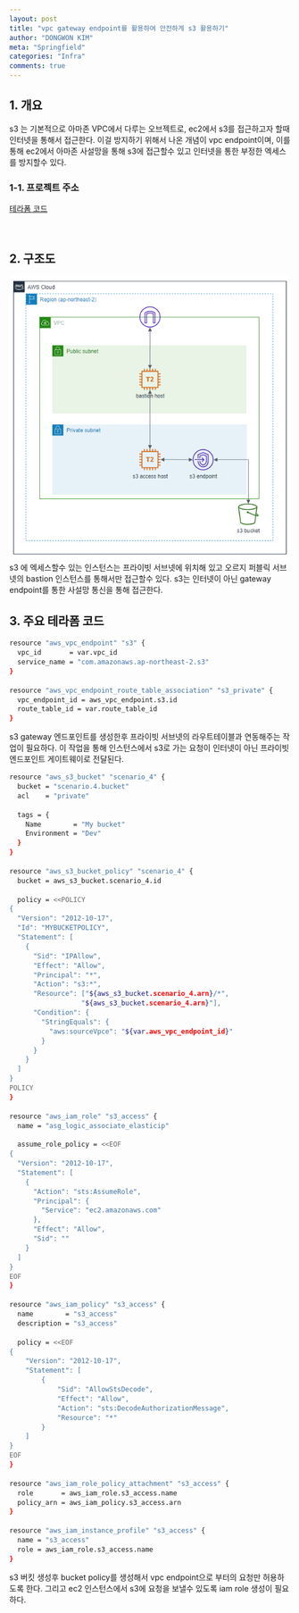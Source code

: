 ```yaml
---
layout: post
title: "vpc gateway endpoint를 활용하여 안전하게 s3 활용하기"
author: "DONGWON KIM"
meta: "Springfield"
categories: "Infra"
comments: true
---
```


## 1. 개요
s3 는 기본적으로 아마존 VPC에서 다루는 오브젝트로, ec2에서 s3를 접근하고자 할때 인터넷을 통해서 접근한다. 이걸 방지하기 위해서 나온 개념이 vpc endpoint이며, 이를 통해 ec2에서 아마존 사설망을 통해 s3에 접근할수 있고 인터넷을 통한 부정한 엑세스를 방지할수 있다.

### 1-1. 프로젝트 주소
[테라폼 코드](https://github.com/lunacircle4/infra-projects/tree/master/s3-endpoint)<br/>
<br/><br/>

## 2. 구조도
![Image Alt 텍스트](/img/2021/2/1/terraform/scenario_3.PNG)
s3 에 엑세스할수 있는 인스턴스는 프라이빗 서브넷에 위치해 있고 오르지 퍼블릭 서브넷의 bastion 인스턴스를 통해서만 접근할수 있다. s3는 인터넷이 아닌 gateway endpoint를 통한 사설망 통신을 통해 접근한다.

## 3. 주요 테라폼 코드
```sh
resource "aws_vpc_endpoint" "s3" {
  vpc_id       = var.vpc_id
  service_name = "com.amazonaws.ap-northeast-2.s3"
}

resource "aws_vpc_endpoint_route_table_association" "s3_private" {
  vpc_endpoint_id = aws_vpc_endpoint.s3.id
  route_table_id = var.route_table_id
}
```
s3 gateway 엔드포인트를 생성한후 프라이빗 서브넷의 라우트테이블과 연동해주는 작업이 필요하다.
이 작업을 통해 인스턴스에서 s3로 가는 요청이 인터넷이 아닌 프라이빗 엔드포인트 게이트웨이로 전달된다.

```sh
resource "aws_s3_bucket" "scenario_4" {
  bucket = "scenario.4.bucket"
  acl    = "private"

  tags = {
    Name        = "My bucket"
    Environment = "Dev"
  }
}

resource "aws_s3_bucket_policy" "scenario_4" {
  bucket = aws_s3_bucket.scenario_4.id

  policy = <<POLICY
{
  "Version": "2012-10-17",
  "Id": "MYBUCKETPOLICY",
  "Statement": [
    {
      "Sid": "IPAllow",
      "Effect": "Allow",
      "Principal": "*",
      "Action": "s3:*",
      "Resource": ["${aws_s3_bucket.scenario_4.arn}/*",
                  "${aws_s3_bucket.scenario_4.arn}"],
      "Condition": {
        "StringEquals": {
          "aws:sourceVpce": "${var.aws_vpc_endpoint_id}"
        }
      }
    }
  ]
}
POLICY
}

resource "aws_iam_role" "s3_access" {
  name = "asg_logic_associate_elasticip"

  assume_role_policy = <<EOF
{
  "Version": "2012-10-17",
  "Statement": [
    {
      "Action": "sts:AssumeRole",
      "Principal": {
        "Service": "ec2.amazonaws.com"
      },
      "Effect": "Allow",
      "Sid": ""
    }
  ]
}
EOF
}

resource "aws_iam_policy" "s3_access" {
  name        = "s3_access"
  description = "s3_access"

  policy = <<EOF
{
    "Version": "2012-10-17",
    "Statement": [
        {
            "Sid": "AllowStsDecode",
            "Effect": "Allow",
            "Action": "sts:DecodeAuthorizationMessage",
            "Resource": "*"
        }
    ]
}
EOF
}

resource "aws_iam_role_policy_attachment" "s3_access" {
  role       = aws_iam_role.s3_access.name
  policy_arn = aws_iam_policy.s3_access.arn
}

resource "aws_iam_instance_profile" "s3_access" {
  name = "s3_access"
  role = aws_iam_role.s3_access.name
}
```

s3 버킷 생성후 bucket policy를 생성해서 vpc endpoint으로 부터의 요청만 허용하도록 한다. 그리고 ec2 인스턴스에서 s3에 요청을 보낼수 있도록 iam role 생성이 필요하다.

